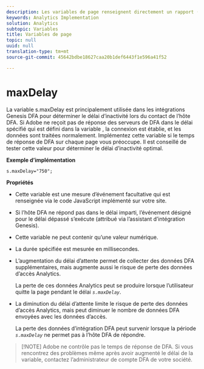 ```yaml
---
description: Les variables de page renseignent directement un rapport (pageName, props de liste, variables de liste, etc.).
keywords: Analytics Implementation
solution: Analytics
subtopic: Variables
title: Variables de page
topic: null
uuid: null
translation-type: tm+mt
source-git-commit: 45642bdbe18627caa20b1def6443f1e596a41f52

---
```



# maxDelay

La variable s.maxDelay est principalement utilisée dans les intégrations Genesis DFA pour déterminer le délai d’inactivité lors du contact de l’hôte DFA. Si Adobe ne reçoit pas de réponse des serveurs de DFA dans le délai spécifié qui est défini dans la variable  , la connexion est établie, et les données sont traitées normalement. Implémentez cette variable si le temps de réponse de DFA sur chaque page vous préoccupe. Il est conseillé de tester cette valeur pour déterminer le délai d’inactivité optimal.

<!-- 

maxDelay.xml

 -->

**Exemple d’implémentation**

```
s.maxDelay="750";
```

**Propriétés**

* Cette variable est une mesure d’événement facultative qui est renseignée via le code JavaScript implémenté sur votre site.
* Si l’hôte DFA ne répond pas dans le délai imparti, l’événement désigné pour le délai dépassé s’exécute (attribué via l’assistant d’intégration Genesis).
* Cette variable ne peut contenir qu’une valeur numérique.
* La durée spécifiée est mesurée en millisecondes.
* L’augmentation du délai d’attente permet de collecter des données DFA supplémentaires, mais augmente aussi le risque de perte des données d’accès Analytics.

   La perte de ces données Analytics peut se produire lorsque l’utilisateur quitte la page pendant le délai *`s.maxDelay`*.

* La diminution du délai d’attente limite le risque de perte des données d’accès Analytics, mais peut diminuer le nombre de données DFA envoyées avec les données d’accès.

   La perte des données d’intégration DFA peut survenir lorsque la période *`s.maxDelay`* ne permet pas à l’hôte DFA de répondre.

> [!NOTE] Adobe ne contrôle pas le temps de réponse de DFA. Si vous rencontrez des problèmes même après avoir augmenté le délai de la variable, contactez l’administrateur de compte DFA de votre société.
